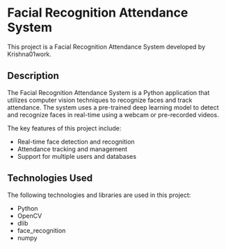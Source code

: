 # Facial Recognition Attendance System

This project is a Facial Recognition Attendance System developed by Krishna01work.

## Description

The Facial Recognition Attendance System is a Python application that utilizes computer vision techniques to recognize faces and track attendance. The system uses a pre-trained deep learning model to detect and recognize faces in real-time using a webcam or pre-recorded videos.

The key features of this project include:

- Real-time face detection and recognition
- Attendance tracking and management
- Support for multiple users and databases

## Technologies Used

The following technologies and libraries are used in this project:

- Python
- OpenCV
- dlib
- face_recognition
- numpy
